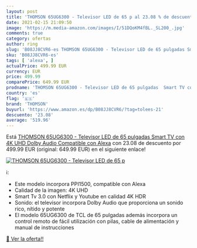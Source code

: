```yaml
---
layout: post
title: 'THOMSON 65UG6300 - Televisor LED de 65 p al 23.08 % de descuento'
date: 2021-02-15 21:09:50
image: 'https://m.media-amazon.com/images/I/51DQoKM4fBL._SL200_.jpg'
comments: true
category: ofertas
author: ring
slug: 'B08JJ8CVR6-es THOMSON 65UG6300 - Televisor LED de 65 pulgadas Smart TV...'
sku: 'B08JJ8CVR6-es'
tags: [ 'alexa', ]
actualPrice: 499.99 EUR
currency: EUR
price: 499.99
comparePrice: 649.99 EUR
prodname: 'THOMSON 65UG6300 - Televisor LED de 65 pulgadas  Smart TV con 4K UHD  Dolby Audio  Compatible con Alexa'
country: 'es'
flag: '🇪🇸'
brand: 'THOMSON'
buyurl: 'https://www.amazon.es/dp/B08JJ8CVR6/?tag=tolees-21'
descuento: '23.08'
average: '519.96'
---
```


Está [THOMSON 65UG6300 - Televisor LED de 65 pulgadas  Smart TV con 4K UHD  Dolby Audio  Compatible con Alexa](https://www.amazon.es/dp/B08JJ8CVR6/?tag=tolees-21) con 23.08 de descuento por 499.99 EUR (original: 649.99 EUR) en el siguiente enlace!

[![THOMSON 65UG6300 - Televisor LED de 65 p](https://m.media-amazon.com/images/I/51DQoKM4fBL._SL200_.jpg)](https://www.amazon.es/dp/B08JJ8CVR6/?tag=tolees-21)

ℹ️:

- Este modelo incorpora PPI1500, compatible con Alexa
- Calidad de la imagen: 4K UHD
- Smart Tv 3.0 con Netflix y Youtube en calidad 4K HDR
- Sonido: el televisor incorpora Dolby Audio que proporciona un sonido rico, nítido y potente
- El modelo 65UG6300 de TCL de 65 pulgadas además incorpora un control remoto de fácil utilización con pilas, cable de alimentación y manual de instrucciones

[🛒 Ver la oferta!!](https://www.amazon.es/dp/B08JJ8CVR6/?tag=tolees-21)
